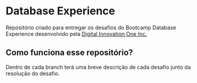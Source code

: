 # Database Experience

Repositório criado para entregar os desafios do Bootcamp Database Experience desenvolvido pela [Digital Innovation One Inc.](https://www.dio.me/)


## Como funciona esse repositório?

Dentro de cada branch terá uma breve descrição de cada desafio junto da resolução do desafio.